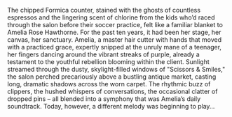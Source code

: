 The chipped Formica counter, stained with the ghosts of countless espressos and the lingering scent of chlorine from the kids who’d raced through the salon before their soccer practice, felt like a familiar blanket to Amelia Rose Hawthorne.  For the past ten years, it had been her stage, her canvas, her sanctuary.  Amelia, a master hair cutter with hands that moved with a practiced grace, expertly snipped at the unruly mane of a teenager, her fingers dancing around the vibrant streaks of purple, already a testament to the youthful rebellion blooming within the client.  Sunlight streamed through the dusty, skylight-filled windows of "Scissors & Smiles," the salon perched precariously above a bustling antique market, casting long, dramatic shadows across the worn carpet.  The rhythmic buzz of clippers, the hushed whispers of conversations, the occasional clatter of dropped pins – all blended into a symphony that was Amelia’s daily soundtrack.  Today, however, a different melody was beginning to play…
